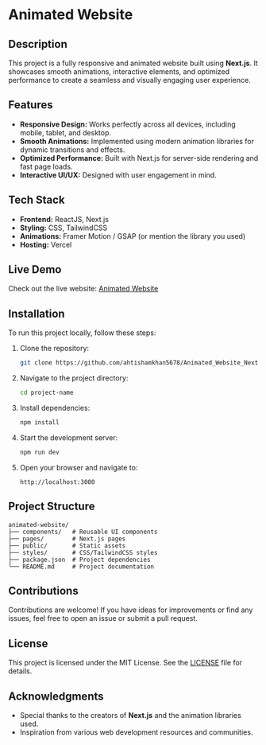 # Animated Website

## Description
This project is a fully responsive and animated website built using **Next.js**. It showcases smooth animations, interactive elements, and optimized performance to create a seamless and visually engaging user experience.

## Features
- **Responsive Design:** Works perfectly across all devices, including mobile, tablet, and desktop.
- **Smooth Animations:** Implemented using modern animation libraries for dynamic transitions and effects.
- **Optimized Performance:** Built with Next.js for server-side rendering and fast page loads.
- **Interactive UI/UX:** Designed with user engagement in mind.

## Tech Stack
- **Frontend:** ReactJS, Next.js
- **Styling:** CSS, TailwindCSS
- **Animations:** Framer Motion / GSAP (or mention the library you used)
- **Hosting:** Vercel

## Live Demo
Check out the live website: [Animated Website](https://animated-website-nextjs.vercel.app)

## Installation
To run this project locally, follow these steps:

1. Clone the repository:
   ```bash
   git clone https://github.com/ahtishamkhan5678/Animated_Website_Nextjs.git
   ```

2. Navigate to the project directory:
   ```bash
   cd project-name
   ```

3. Install dependencies:
   ```bash
   npm install
   ```

4. Start the development server:
   ```bash
   npm run dev
   ```

5. Open your browser and navigate to:
   ```
   http://localhost:3000
   ```

## Project Structure
```
animated-website/
├── components/   # Reusable UI components
├── pages/        # Next.js pages
├── public/       # Static assets
├── styles/       # CSS/TailwindCSS styles
├── package.json  # Project dependencies
└── README.md     # Project documentation
```

## Contributions
Contributions are welcome! If you have ideas for improvements or find any issues, feel free to open an issue or submit a pull request.

## License
This project is licensed under the MIT License. See the [LICENSE](LICENSE) file for details.

## Acknowledgments
- Special thanks to the creators of **Next.js** and the animation libraries used.
- Inspiration from various web development resources and communities.


